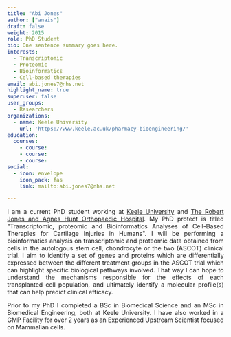```yaml
---
title: "Abi Jones"
author: ["anais"]
draft: false
weight: 2015
role: PhD Student
bio: One sentence summary goes here.
interests:
  - Transcriptomic
  - Proteomic
  - Bioinformatics
  - Cell-based therapies
email: abi.jones7@nhs.net
highlight_name: true
superuser: false
user_groups:
  - Researchers
organizations:
  - name: Keele University
    url: 'https://www.keele.ac.uk/pharmacy-bioengineering/'
education:
  courses:
    - course: 
    - course: 
    - course: 
social:
  - icon: envelope
    icon_pack: fas
    link: mailto:abi.jones7@nhs.net

---
```

<style>
body {
text-align: justify}
</style>

I am a current PhD student working at [Keele University](https://www.keele.ac.uk/) and [The Robert Jones and Agnes Hunt Orthopaedic Hospital](https://www.rjah.nhs.uk/). My PhD protect is titled "Transcriptomic, proteomic and Bioinformatics Analyses of Cell-Based Therapies for Cartilage Injuries in Humans". I will be performing a bioinformatics analysis on transcriptomic and proteomic data obtained from cells in the autologous stem cell, chondrocyte or the two (ASCOT) clinical trial. I aim to identify a set of genes and proteins which are differentially expressed between the different treatment groups in the ASCOT trial which can highlight specific biological pathways involved. That way I can hope to understand the mechanisms responsible for the effects of each transplanted cell population, and ultimately identify a molecular profile(s) that can help predict clinical efficacy.

Prior to my PhD I completed a BSc in Biomedical Science and an MSc in Biomedical Engineering, both at Keele University. I have also worked in a GMP Facility for over 2 years as an Experienced Upstream Scientist focused on Mammalian cells.
